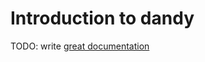 # Introduction to dandy

TODO: write [great documentation](http://jacobian.org/writing/great-documentation/what-to-write/)
